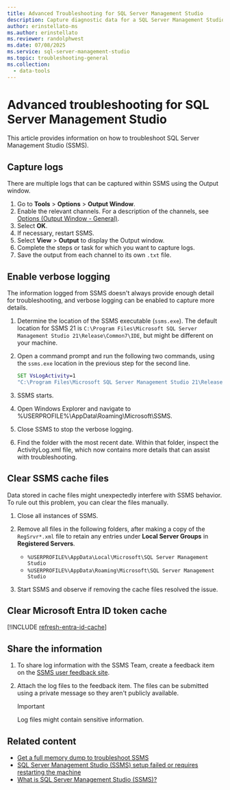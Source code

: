 ```yaml
---
title: Advanced Troubleshooting for SQL Server Management Studio
description: Capture diagnostic data for a SQL Server Management Studio (SSMS) problem or crash
author: erinstellato-ms
ms.author: erinstellato
ms.reviewer: randolphwest
ms.date: 07/08/2025
ms.service: sql-server-management-studio
ms.topic: troubleshooting-general
ms.collection:
  - data-tools
---
```


# Advanced troubleshooting for SQL Server Management Studio

This article provides information on how to troubleshoot SQL Server Management Studio (SSMS).

## Capture logs

There are multiple logs that can be captured within SSMS using the Output window.

1. Go to **Tools** > **Options** > **Output Window**.
1. Enable the relevant channels. For a description of the channels, see [Options (Output Window - General)](../menu-help/options-output-window-page.md).
1. Select **OK**.
1. If necessary, restart SSMS.
1. Select **View** > **Output** to display the Output window.
1. Complete the steps or task for which you want to capture logs.
1. Save the output from each channel to its own `.txt` file.

## Enable verbose logging

The information logged from SSMS doesn't always provide enough detail for troubleshooting, and verbose logging can be enabled to capture more details.

1. Determine the location of the SSMS executable (`ssms.exe`). The default location for SSMS 21 is `C:\Program Files\Microsoft SQL Server Management Studio 21\Release\Common7\IDE`, but might be different on your machine.

1. Open a command prompt and run the following two commands, using the `ssms.exe` location in the previous step for the second line.

   ```cmd
   SET VsLogActivity=1
   "C:\Program Files\Microsoft SQL Server Management Studio 21\Release\Common7\IDE\ssms.exe"
   ```

1. SSMS starts.

1. Open Windows Explorer and navigate to %USERPROFILE%\AppData\Roaming\Microsoft\SSMS.

1. Close SSMS to stop the verbose logging.

1. Find the folder with the most recent date. Within that folder, inspect the ActivityLog.xml file, which now contains more details that can assist with troubleshooting.

## Clear SSMS cache files

Data stored in cache files might unexpectedly interfere with SSMS behavior. To rule out this problem, you can clear the files manually.

1. Close all instances of SSMS.

1. Remove all files in the following folders, after making a copy of the `RegSrvr*.xml` file to retain any entries under **Local Server Groups** in **Registered Servers**.

   - `%USERPROFILE%\AppData\Local\Microsoft\SQL Server Management Studio`
   - `%USERPROFILE%\AppData\Roaming\Microsoft\SQL Server Management Studio`

1. Start SSMS and observe if removing the cache files resolved the issue.

## Clear Microsoft Entra ID token cache

[!INCLUDE [refresh-entra-id-cache](../includes/refresh-entra-id-cache.md)]

## Share the information

1. To share log information with the SSMS Team, create a feedback item on the [SSMS user feedback site](https://aka.ms/ssms-feedback).

1. Attach the log files to the feedback item. The files can be submitted using a private message so they aren't publicly available.

   > [!IMPORTANT]  
   > Log files might contain sensitive information.

## Related content

- [Get a full memory dump to troubleshoot SSMS](get-full-memory-dump.md)
- [SQL Server Management Studio (SSMS) setup failed or requires restarting the machine](install-failed-requires-restart.md)
- [What is SQL Server Management Studio (SSMS)?](../sql-server-management-studio-ssms.md)
